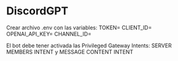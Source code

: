 # DiscordGPT

Crear archivo .env con las variables:
TOKEN=
CLIENT_ID=
OPENAI_API_KEY=
CHANNEL_ID=

El bot debe tener activada las Privileged Gateway Intents: SERVER MEMBERS INTENT y MESSAGE CONTENT INTENT
